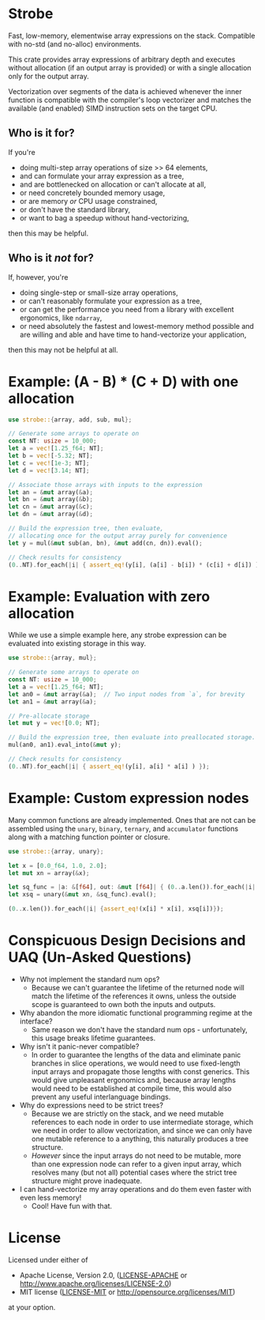 # Strobe
Fast, low-memory, elementwise array expressions on the stack.
Compatible with no-std (and no-alloc) environments.

This crate provides array expressions of arbitrary depth and executes
without allocation (if an output array is provided) or with a single
allocation only for the output array.

Vectorization over segments of the data is achieved whenever the
inner function is compatible with the compiler's loop vectorizer
and matches the available (and enabled) SIMD instruction sets on
the target CPU.

## Who is it for?
If you're
* doing multi-step array operations of size >> 64 elements,
* and can formulate your array expression as a tree,
* and are bottlenecked on allocation or can't allocate at all,
* or need concretely bounded memory usage,
* or are memory _or_ CPU usage constrained,
* or don't have the standard library,
* or want to bag a speedup without hand-vectorizing,

then this may be helpful.

## Who is it _not_ for?
If, however, you're
* doing single-step or small-size array operations,
* or can't reasonably formulate your expression as a tree,
* or can get the performance you need from a library with excellent ergonomics, like `ndarray`,
* or need absolutely the fastest and lowest-memory method possible
  and are willing and able and have time to hand-vectorize your application,

then this may not be helpful at all.

# Example: (A - B) * (C + D) with one allocation
```rust
use strobe::{array, add, sub, mul};

// Generate some arrays to operate on
const NT: usize = 10_000;
let a = vec![1.25_f64; NT];
let b = vec![-5.32; NT];
let c = vec![1e-3; NT];
let d = vec![3.14; NT];

// Associate those arrays with inputs to the expression
let an = &mut array(&a);
let bn = &mut array(&b);
let cn = &mut array(&c);
let dn = &mut array(&d);

// Build the expression tree, then evaluate,
// allocating once for the output array purely for convenience
let y = mul(&mut sub(an, bn), &mut add(cn, dn)).eval();

// Check results for consistency
(0..NT).for_each(|i| { assert_eq!(y[i], (a[i] - b[i]) * (c[i] + d[i]) ) });
```

# Example: Evaluation with zero allocation
While we use a simple example here, any strobe expression can be
evaluated into existing storage in this way.
```rust
use strobe::{array, mul};

// Generate some arrays to operate on
const NT: usize = 10_000;
let a = vec![1.25_f64; NT];
let an0 = &mut array(&a);  // Two input nodes from `a`, for brevity
let an1 = &mut array(&a);

// Pre-allocate storage
let mut y = vec![0.0; NT];

// Build the expression tree, then evaluate into preallocated storage.
mul(an0, an1).eval_into(&mut y);

// Check results for consistency
(0..NT).for_each(|i| { assert_eq!(y[i], a[i] * a[i] ) });
```

# Example: Custom expression nodes
Many common functions are already implemented. Ones that are not
can be assembled using the `unary`, `binary`, `ternary`, and
`accumulator` functions along with a matching function pointer
or closure.
```rust
use strobe::{array, unary};

let x = [0.0_f64, 1.0, 2.0];
let mut xn = array(&x);

let sq_func = |a: &[f64], out: &mut [f64]| { (0..a.len()).for_each(|i| {out[i] = x[i].powi(2)}) };
let xsq = unary(&mut xn, &sq_func).eval();

(0..x.len()).for_each(|i| {assert_eq!(x[i] * x[i], xsq[i])});
```

# Conspicuous Design Decisions and UAQ (Un-Asked Questions)
* Why not implement the standard num ops?
    * Because we can't guarantee the lifetime of the returned node will match the lifetime of the references it owns,
      unless the outside scope is guaranteed to own both the inputs and outputs.
* Why abandon the more idiomatic functional programming regime at the interface?
    * Same reason we don't have the standard num ops - unfortunately, this usage breaks lifetime guarantees.
* Why isn't it panic-never compatible?
    * In order to guarantee the lengths of the data and eliminate panic branches in slice operations,
      we would need to use fixed-length input arrays and propagate those lengths with const generics.
      This would give unpleasant ergonomics and, because array lengths would need to be established at
      compile time, this would also prevent any useful interlanguage bindings.
* Why do expressions need to be strict trees?
    * Because we are strictly on the stack, and we need mutable references to each node in order to use intermediate storage,
      which we need in order to allow vectorization,
      and since we can only have one mutable reference to a anything, this naturally produces a tree structure.
    * _However_ since the input arrays do not need to be mutable, more than one expression node can refer to a given input array,
      which resolves many (but not all) potential cases where the strict tree structure might prove inadequate.
* I can hand-vectorize my array operations and do them even faster with even less memory!
    * Cool! Have fun with that.


# License
Licensed under either of

- Apache License, Version 2.0, ([LICENSE-APACHE](LICENSE-APACHE) or http://www.apache.org/licenses/LICENSE-2.0)
- MIT license ([LICENSE-MIT](LICENSE-MIT) or http://opensource.org/licenses/MIT)

at your option.
